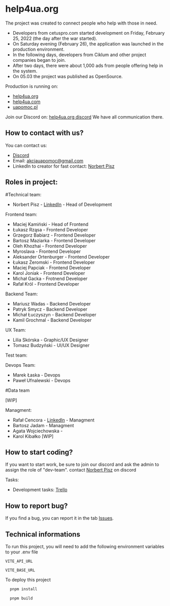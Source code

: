 #  help4ua.org

The project was created to connect people who help with those in need. 
- Developers from cetuspro.com started development on Friday, February 25, 2022 (the day after the war started). 
- On Saturday evening (February 26), the application was launched in the production environment.
- In the following days, developers from Ciklum and other project companies began to join. 
- After two days, there were about 1,000 ads from people offering help in the system. 
- On 05.03 the project was published as OpenSource.

Production is running on:
- [help4ua.org](www.help4ua.org)
- [help4ua.com](www.help4ua.com)
- [uapomoc.pl](www.uapomoc.pl)

Join our Discord on: [help4ua.org discord](https://discord.com/invite/QfYgU75Mcw)
We have all communication there.

## How to contact with us?
You can contact us:
- [Discord](https://discord.com/invite/QfYgU75Mcw)
- Email: akcjauapomoc@gmail.com
- LinkedIn to creator for fast contact: [Norbert Pisz](https://www.linkedin.com/in/norbert-pisz-8ba76b54/)

## Roles in project:
#Technical team:
- Norbert Pisz - [LinkedIn](https://www.linkedin.com/in/norbert-pisz-8ba76b54/) - Head of Development

Frontend team:
- Maciej Kamiński - Head of Frontend
- Łukasz Rząsa - Frontend Developer
- Grzegorz Babiarz - Frontend Developer
- Bartosz Maziarka - Frontend Developer
- Oleh Khozhai - Frontend Developer
- Myroslava - Frontend Developer
- Aleksander Ortenburger - Frontend Developer
- Łukasz Żeromski - Frontend Developer
- Maciej Papciak - Frontend Developer
- Karol Joniak - Frontend Developer
- Michał Gacka - Frotnend Developer
- Rafał Król - Frontend Developer


Backend Team:
- Mariusz Wadas - Backend Developer
- Patryk Smycz - Backend Developer
- Michał Łuczyszyn - Backend Developer
- Kamil Grochmal - Backend Developer

UX Team:
- Lilia Skórska - Graphic/UX Designer
- Tomasz Budzyński - UI/UX Designer

Test team:

Devops Team:
- Marek Łaska - Devops
- Paweł Ufnalewski - Devops

#Data team

[WIP]



Managment:
- Rafał Cencora - [LinkedIn](https://www.linkedin.com/in/rafa%C5%82-cencora-701a3b8b/) - Managment
- Bartosz Jadam - Managment
- Agata Wojciechowska -
- Karol Kibałko
[WIP]

## How to start coding?
If you want to start work, be sure to join our discord and ask the admin to assign the role of "dev-team".
contact [Norbert Pisz](https://www.linkedin.com/in/norbert-pisz-8ba76b54/) on discord

Tasks:
- Development tasks: [Trello](https://trello.com/b/hpaAYSL5/development)

## How to report bug?
If you find a bug, you can report it in the tab [Issues](https://github.com/cetuspro/help4ua.org-frontend/issues).



## Technical informations
To run this project, you will need to add the following environment variables to your .env file

`VITE_API_URL`

`VITE_BASE_URL`

To deploy this project
```bash
  pnpm install
```
```bash
  pnpm build
```
